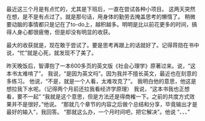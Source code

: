 ﻿---
Title: 思想的懒惰
date: 2021-07-23 
Tags:
    - "懒惰"
    - "社会心理学"
categories: ["essay"]
---



最近这三个月是有点忙的，尤其是下班后，一直在尝试各种小项目。
这两天突然在想，是不是有点过了。就是那句话，用身体的勤劳去掩盖思考的懒惰了。
稍微要动脑的事情都只是记在了to-do上，越积越多。明明是比以前花更多的时间，搞得人身心都很疲倦，但是却没有明显的收获。

最大的收获就是，现在敢于尝试了。要是思考再跟上的话就好了。记得蒋勋在书中说，“忙”就是心死，就发现不了美了。

昨天晚饭后，智谭抱了一本600多页的英文版《社会心理学》原著过来。说，“这本书太难啃了”。
我说，“是因为英文吗”。因为我并不擅长英文，最近也在刻意的多练习。
他说，“不是，就是一个人看，太难攻克了”。
我明白他的意思，他这是想拉我下水呢。（记得两个月前还拉我看经济学原理）
我说，“这本书我也正想看，要不一起”
“我就是这个意思，但是方法还是得商榷一下。之前的共度方式效果并不是很好。”他说。
“那就几个章节的内容之后做个总结和分享，毕竟输出才是最好的输入”，我回答。
“那就这么办，一个月时间吧，把它解决”。他说
“、、、”